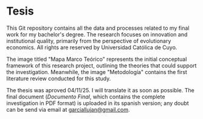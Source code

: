 # Tesis

This Git repository contains all the data and processes related to my final work for my bachelor's degree. The research focuses on innovation and institutional quality, primarily from the perspective of evolutionary economics. All rights are reserved by Universidad Católica de Cuyo.

The image titled "Mapa Marco Teórico" represents the initial conceptual framework of this research project, outlining the theories that could support the investigation. Meanwhile, the image "Metodología" contains the first literature review conducted for this study.

The thesis was aproved 04/11/25. I will translate it as soon as possible. The final document (*Documento Final*, which contains the complete investigation in PDF format) is uploaded in its spanish version; any doubt can be send via email at garciallujan@gmail.com.

